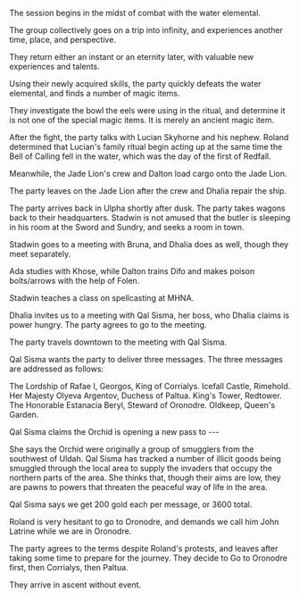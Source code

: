 <!-- TITLE: 2018-11-23 -->
<!-- SUBTITLE: The session of 2018-11-23 Earth, 3789-08-26 Ulpha -->

The session begins in the midst of combat with the water elemental.

The group collectively goes on a trip into infinity, and experiences another time, place, and perspective.

They return either an instant or an eternity later, with valuable new experiences and talents.

Using their newly acquired skills, the party quickly defeats the water elemental, and finds a number of magic items.

They investigate the bowl the eels were using in the ritual, and determine it is not one of the special magic items. It is merely an ancient magic item.

After the fight, the party talks with Lucian Skyhorne and his nephew. Roland determined that Lucian's family ritual begin acting up at the same time the Bell of Calling fell in the water, which was the day of the first of Redfall.

Meanwhile, the Jade Lion's crew and Dalton load cargo onto the Jade Lion.

The party leaves on the Jade Lion after the crew and Dhalia repair the ship.

The party arrives back in Ulpha shortly after dusk. The party takes wagons back to their headquarters. Stadwin is not amused that the butler is sleeping in his room at the Sword and Sundry, and seeks a room in town.

Stadwin goes to a meeting with Bruna, and Dhalia does as well, though they meet separately.

Ada studies with Khose, while Dalton trains Difo and makes poison bolts/arrows with the help of Folen.

Stadwin teaches a class on spellcasting at MHNA.

Dhalia invites us to a meeting with Qal Sisma, her boss, who Dhalia claims is power hungry. The party agrees to go to the meeting.

The party travels downtown to the meeting with Qal Sisma.

Qal Sisma wants the party to deliver three messages. The three messages are addressed as follows:

The Lordship of Rafae I, Georgos, King of Corrialys. Icefall Castle, Rimehold.
Her Majesty Olyeva Argentov, Duchess of Paltua. King's Tower, Redtower.
The Honorable Estanacia Beryl, Steward of Oronodre. Oldkeep, Queen's Garden. 

Qal Sisma claims the Orchid is opening a new pass to ---

She says the Orchid were originally a group of smugglers from the southwest of Uldah. Qal Sisma has tracked a number of illicit goods being smuggled through the local area to supply the invaders that occupy the northern parts of the area. She thinks that, though their aims are low, they are pawns to powers that threaten the peaceful way of life in the area.

Qal Sisma says we get 200 gold each per message, or 3600 total.

Roland is very hesitant to go to Oronodre, and demands we call him John Latrine while we are in Oronodre.

The party agrees to the terms despite Roland's protests, and leaves after taking some time to prepare for the journey. They decide to Go to Oronodre first, then Corrialys, then Paltua.

They arrive in ascent without event.
